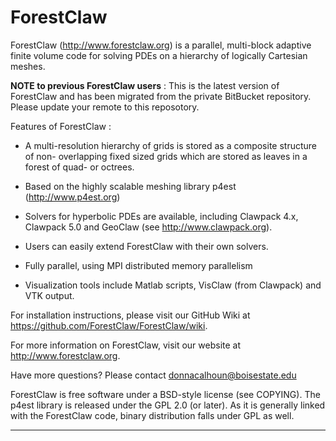 # ForestClaw

ForestClaw (http://www.forestclaw.org) is a parallel, multi-block adaptive finite volume
code  for solving PDEs on a hierarchy of logically Cartesian meshes.  

**NOTE to previous ForestClaw users** : This is the latest version of ForestClaw and has been migrated from the private BitBucket repository.  Please update your remote to this reposotory.

Features of ForestClaw : 

* A multi-resolution hierarchy of grids is stored  as a composite structure of non-
overlapping fixed sized  grids which are stored as leaves in a forest of quad- or octrees.

* Based on the highly scalable meshing library p4est (http://www.p4est.org)
 
* Solvers for hyperbolic PDEs are available, including Clawpack 4.x, Clawpack 5.0 and
GeoClaw (see http://www.clawpack.org).
    
* Users can easily extend ForestClaw with their own solvers. 
    
* Fully parallel, using MPI distributed memory parallelism
    
* Visualization tools include Matlab scripts, VisClaw (from Clawpack) and VTK output.

For installation instructions, please visit our GitHub Wiki at https://github.com/ForestClaw/ForestClaw/wiki.

For more information on ForestClaw, visit our website at http://www.forestclaw.org.

Have more questions?  Please contact donnacalhoun@boisestate.edu

ForestClaw is free software under a BSD-style license (see COPYING). The p4est library is
released under the GPL 2.0 (or later).  As it is generally linked with the ForestClaw
code,  binary distribution falls under GPL as well.

---
